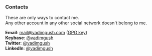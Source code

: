 ### Contacts

These are only ways to contact me.  
Any other account in any other social network doesn't belong to me.


**Email**: mail@vadimgush.com ([GPG key](public.txt))  
**Keybase**: [@vadimgush](https://keybase.io/vadimgush)  
**Twitter**: [@vadimgush](https://twitter.com/vadimgush)  
**LinkedIn**: [@vadimgush](https://linkedin.com/in/vadimgush)  
